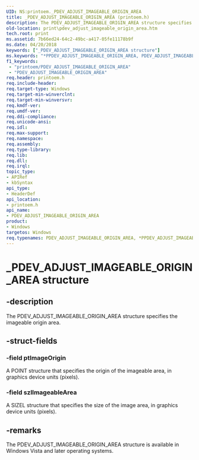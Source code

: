 ```yaml
---
UID: NS:printoem._PDEV_ADJUST_IMAGEABLE_ORIGIN_AREA
title: _PDEV_ADJUST_IMAGEABLE_ORIGIN_AREA (printoem.h)
description: The PDEV_ADJUST_IMAGEABLE_ORIGIN_AREA structure specifies the imageable origin area.
old-location: print\pdev_adjust_imageable_origin_area.htm
tech.root: print
ms.assetid: 7b66ed24-64c2-49bc-a417-05fe11178b9f
ms.date: 04/20/2018
keywords: ["_PDEV_ADJUST_IMAGEABLE_ORIGIN_AREA structure"]
ms.keywords: "*PPDEV_ADJUST_IMAGEABLE_ORIGIN_AREA, PDEV_ADJUST_IMAGEABLE_ORIGIN_AREA, PDEV_ADJUST_IMAGEABLE_ORIGIN_AREA structure [Print Devices], PPDEV_ADJUST_IMAGEABLE_ORIGIN_AREA, PPDEV_ADJUST_IMAGEABLE_ORIGIN_AREA structure pointer [Print Devices], _PDEV_ADJUST_IMAGEABLE_ORIGIN_AREA, print.pdev_adjust_imageable_origin_area, print_unidrv-pscript_rendering_64db57fb-903d-411f-8106-b4c9a4c2a04e.xml, printoem/PDEV_ADJUST_IMAGEABLE_ORIGIN_AREA, printoem/PPDEV_ADJUST_IMAGEABLE_ORIGIN_AREA"
f1_keywords:
 - "printoem/PDEV_ADJUST_IMAGEABLE_ORIGIN_AREA"
 - "PDEV_ADJUST_IMAGEABLE_ORIGIN_AREA"
req.header: printoem.h
req.include-header: 
req.target-type: Windows
req.target-min-winverclnt: 
req.target-min-winversvr: 
req.kmdf-ver: 
req.umdf-ver: 
req.ddi-compliance: 
req.unicode-ansi: 
req.idl: 
req.max-support: 
req.namespace: 
req.assembly: 
req.type-library: 
req.lib: 
req.dll: 
req.irql: 
topic_type:
- APIRef
- kbSyntax
api_type:
- HeaderDef
api_location:
- printoem.h
api_name:
- PDEV_ADJUST_IMAGEABLE_ORIGIN_AREA
product:
- Windows
targetos: Windows
req.typenames: PDEV_ADJUST_IMAGEABLE_ORIGIN_AREA, *PPDEV_ADJUST_IMAGEABLE_ORIGIN_AREA
---
```


# _PDEV_ADJUST_IMAGEABLE_ORIGIN_AREA structure


## -description


The PDEV_ADJUST_IMAGEABLE_ORIGIN_AREA structure specifies the imageable origin area.


## -struct-fields




### -field ptImageOrigin

A POINT structure that specifies the origin of the imageable area, in graphics device units (pixels).


### -field szlImageableArea

A SIZEL structure that specifies the size of the image area, in graphics device units (pixels).


## -remarks



The PDEV_ADJUST_IMAGEABLE_ORIGIN_AREA structure is available in Windows Vista and later operating systems. 



